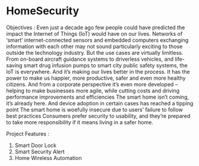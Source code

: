 # HomeSecurity

Objectives :
    Even just a decade ago few people could have predicted the impact the Internet of Things (IoT) would have on our lives. Networks of ‘smart’ internet-connected sensors and embedded computers exchanging information with each other may not sound particularly exciting to those outside the technology industry. But the use cases are virtually limitless. From on-board aircraft guidance systems to driverless vehicles, and life-saving smart drug infusion pumps to smart city public safety systems, the IoT is everywhere. And it’s making our lives better in the process. It has the power to make us happier, more productive, safer and even more healthy citizens. And from a corporate perspective it’s even more developed – helping to make businesses more agile, while cutting costs and driving performance improvements and efficiencies
The smart home isn’t coming, it’s already here. And device adoption in certain cases has reached a tipping point
The smart home is woefully insecure due to users’ failure to follow best practices
Consumers prefer security to usability, and they’re prepared to take more responsibility if it means living in a safer home.

Project Features :
  1. Smart Door Lock
  2. Smart Security Alert
  3. Home Wireless Automation
